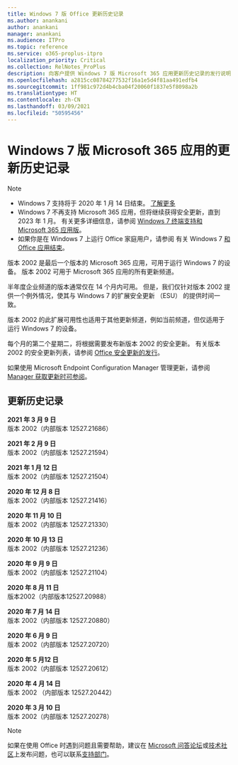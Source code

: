 ```yaml
---
title: Windows 7 版 Office 更新历史记录
ms.author: anankani
author: anankani
manager: anankani
ms.audience: ITPro
ms.topic: reference
ms.service: o365-proplus-itpro
localization_priority: Critical
ms.collection: RelNotes_ProPlus
description: 向客户提供 Windows 7 版 Microsoft 365 应用更新历史记录的发行说明
ms.openlocfilehash: a2815cc08784277532f16a1e5d4f81aa491edfb4
ms.sourcegitcommit: 1ff981c972d4b4cba04f20060f1837e5f8098a2b
ms.translationtype: HT
ms.contentlocale: zh-CN
ms.lasthandoff: 03/09/2021
ms.locfileid: "50595456"
---
```

# <a name="update-history-for-microsoft-365-apps-on-windows-7"></a>Windows 7 版 Microsoft 365 应用的更新历史记录 

 > [!NOTE]
>
>- Windows 7 支持将于 2020 年 1 月 14 日结束。 [了解更多](https://www.microsoft.com/microsoft-365/windows/end-of-windows-7-support)
>- Windows 7 不再支持 Microsoft 365 应用，但将继续获得安全更新，直到 2023 年 1 月。 有关更多详细信息，请参阅 [Windows 7 终端支持和 Microsoft 365 应用版](https://docs.microsoft.com/DeployOffice/endofsupport/windows-7-support)。
>- 如果你是在 Windows 7 上运行 Office 家庭用户，请参阅 有关 Windows 7 [和 Office 应用结束](https://support.microsoft.com/office/78f20fab-b57b-44d7-8368-06a8493f3cb9)。

版本 2002 是最后一个版本的 Microsoft 365 应用，可用于运行 Windows 7 的设备。 版本 2002 可用于 Microsoft 365 应用的所有更新频道。

半年度企业频道的版本通常仅在 14 个月内可用。 但是，我们仅针对版本 2002 提供一个例外情况，使其与 Windows 7 的扩展安全更新 （ESU） 的提供时间一致。

版本 2002 的此扩展可用性也适用于其他更新频道，例如当前频道，但仅适用于运行 Windows 7 的设备。

每个月的第二个星期二，将根据需要发布新版本 2002 的安全更新。 有关版本 2002 的安全更新列表，请参阅 [Office 安全更新的发行](microsoft365-apps-security-updates.md)。

如果使用 Microsoft Endpoint Configuration Manager 管理更新，请参阅 [Manager 获取更新时可参阅](https://docs.microsoft.com/deployoffice/endofsupport/windows-7-support#guidance-when-using-configuration-manager-for-updates)。


## <a name="update-history"></a>更新历史记录

[//]: # (请勿移除)

**2021 年 3 月 9 日**<br/>
版本 2002（内部版本 12527.21686）<br/>

**2021 年 2 月 9 日**<br/>
版本 2002（内部版本 12527.21594）<br/>

**2021 年 1 月 12 日**<br/>
版本 2002（内部版本 12527.21504）<br/>

**2020 年 12 月 8 日**<br/>
版本 2002（内部版本 12527.21416）<br/>

**2020 年 11 月 10 日**<br/>
版本 2002（内部版本 12527.21330）<br/>

**2020 年 10 月 13 日**<br/>
版本 2002（内部版本 12527.21236）<br/>

**2020 年 9 月 9 日**<br/>
版本 2002（内部版本 12527.21104）<br/>

**2020 年 8 月 11 日**<br/>
版本2002（内部版本12527.20988）<br/>

**2020 年 7 月 14 日**<br/>
版本 2002（内部版本 12527.20880）<br/>

**2020 年 6 月 9 日**<br/>
版本 2002（内部版本 12527.20720）<br/>

**2020 年 5 月12 日**<br/>
版本 2002（内部版本 12527.20612）<br/>

**2020 年 4 月 14 日**<br/>
版本 2002 （内部版本 12527.20442）<br/>

**2020 年 3 月 10 日**<br/>
版本 2002（内部版本 12527.20278）<br/>




> [!NOTE]
> 如果在使用 Office 时遇到问题且需要帮助，建议在 [Microsoft 问答论坛](https://answers.microsoft.com/)或[技术社区](https://techcommunity.microsoft.com/)上发布问题，也可以联系[支持部门](https://support.microsoft.com/contactus)。
